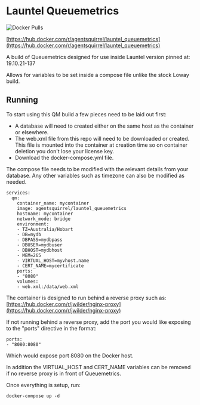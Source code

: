 # Launtel Queuemetrics

![Docker Pulls](https://img.shields.io/docker/pulls/agentsquirrel/launtel_queuemetrics)

[https://hub.docker.com/r/agentsquirrel/launtel_queuemetrics](https://hub.docker.com/r/agentsquirrel/launtel_queuemetrics)

A build of Queuemetrics designed for use inside Launtel version pinned at: 19.10.21-137

Allows for variables to be set inside a compose file unlike the stock Loway build.

## Running

To start using this QM build a few pieces need to be laid out first:

* A database will need to created either on the same host as the container or elsewhere.
* The web.xml file from this repo will need to be downloaded or created. This file is mounted into the container at creation time so on container deletion you don't lose your license key.
* Download the docker-compose.yml file.

The compose file needs to be modified with the relevant details from your database.
Any other variables such as timezone can also be modified as needed.

```
services:
  qm:
    container_name: mycontainer
    image: agentsquirrel/launtel_queuemetrics
    hostname: mycontainer
    network_mode: bridge
    environment:
    - TZ=Australia/Hobart
    - DB=mydb
    - DBPASS=mydbpass
    - DBUSER=mydbuser
    - DBHOST=mydbhost
    - MEM=265
    - VIRTUAL_HOST=myvhost.name
    - CERT_NAME=mycertificate
    ports:
    - "8080"
    volumes:
    - web.xml:/data/web.xml
```

The container is designed to run behind a reverse proxy such as: [https://hub.docker.com/r/jwilder/nginx-proxy](https://hub.docker.com/r/jwilder/nginx-proxy)

If not running behind a reverse proxy, add the port you would like exposing to the "ports" directive in the format:
```
ports:
- "8080:8080"
```
Which would expose port 8080 on the Docker host.

In addition the VIRTUAL_HOST and CERT_NAME variables can be removed if no reverse proxy is in front of Queuemetrics.

Once everything is setup, run:

```
docker-compose up -d
```

